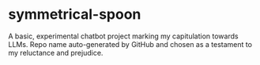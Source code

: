 # symmetrical-spoon
A basic, experimental chatbot project marking my capitulation towards LLMs. Repo name auto-generated by GitHub and chosen as a testament to my reluctance and prejudice.

